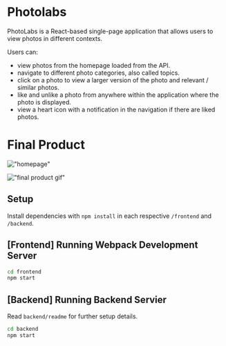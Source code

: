 # Photolabs
PhotoLabs is a React-based single-page application that allows users to view photos in different contexts.

Users can:

* view photos from the homepage loaded from the API.
* navigate to different photo categories, also called topics.
* click on a photo to view a larger version of the photo and relevant / similar photos.
* like and unlike a photo from anywhere within the application where the photo is displayed.
* view a heart icon with a notification in the navigation if there are liked photos.

# Final Product

!["homepage"]()

!["final product gif"]()

## Setup

Install dependencies with `npm install` in each respective `/frontend` and `/backend`.

## [Frontend] Running Webpack Development Server

```sh
cd frontend
npm start
```

## [Backend] Running Backend Servier

Read `backend/readme` for further setup details.

```sh
cd backend
npm start
```
